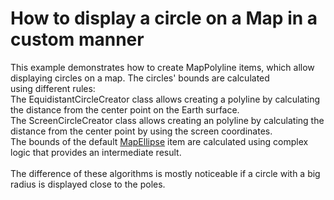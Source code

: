 # How to display a circle on a Map in a custom manner


<p>This example demonstrates how to create MapPolyline items, which allow displaying circles on a map. The circles' bounds are calculated using different rules:<br>The EquidistantCircleCreator class allows creating a polyline by calculating the distance from the center point on the Earth surface.<br>The ScreenCircleCreator class allows creating an polyline by calculating the distance from the center point by using the screen coordinates.<br>The bounds of the default <a href="https://documentation.devexpress.com/WPF/clsDevExpressXpfMapMapEllipsetopic.aspx">MapEllipse</a> item are calculated using complex logic that provides an intermediate result. <br><br>The difference of these algorithms is mostly noticeable if a circle with a big radius is displayed close to the poles.</p>

<br/>


